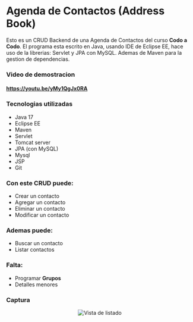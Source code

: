 # Agenda de Contactos (Address Book)

Esto es un CRUD Backend de una Agenda de Contactos del curso __Codo a Codo__. El programa esta escrito en Java, usando IDE de Eclipse EE, hace uso de la librerias: Servlet y JPA con MySQL. Ademas de Maven para la gestion de dependencias. 

### Video de demostracion
#### https://youtu.be/yMy1QgJx0RA


### Tecnologias utilizadas
- Java 17
- Eclipse EE
- Maven
- Servlet
- Tomcat server
- JPA (con MySQL)
- Mysql
- JSP
- Git 

### Con este CRUD puede:
- Crear un contacto
- Agregar un contacto
- Eliminar un contacto
- Modificar un contacto

### Ademas puede:
- Buscar un contacto
- Listar contactos

### Falta:
- Programar __Grupos__
- Detalles menores

### Captura

<p align="center">
  <img src="https://repository-images.githubusercontent.com/666574814/6e39d40f-0363-46f5-971a-8dc390832668" alt="Vista de listado">
</p>
